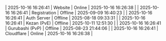| 2025-10-16 16:26:41 | Website | Online | 2025-10-16 16:26:38 |
| 2025-10-16 16:26:41 | Registration | Offline | 2025-09-09 16:40:23 |
| 2025-10-16 16:26:41 | Auth Server | Offline | 2025-08-18 09:33:31 |
| 2025-10-16 16:26:41 | Kezan (PvE) | Offline | 2025-10-11 12:51:30 |
| 2025-10-16 16:26:41 | Gurubashi (PvP) | Offline | 2025-08-23 21:44:06 |
| 2025-10-16 16:26:41 | Cloudflare | Online | 2025-10-16 16:26:38 |
